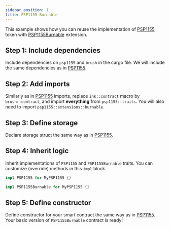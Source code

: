 ```yaml
---
sidebar_position: 1
title: PSP1155 Burnable
---
```


This example shows how you can reuse the implementation of [PSP1155](https://github.com/Supercolony-net/openbrush-contracts/tree/main/contracts/token/psp1155) token with [PSP1155Burnable](https://github.com/Supercolony-net/openbrush-contracts/tree/main/contracts/token/psp1155/src/extensions/burnable.rs) extension.

## Step 1: Include dependencies

Include dependencies on `psp1155` and `brush` in the cargo file. We will include the same dependencies as in [PSP1155](/smart-contracts/PSP1155/psp1155).

## Step 2: Add imports

Similarly as in [PSP1155](/smart-contracts/PSP1155/psp1155) imports, replace `ink::contract` macro by `brush::contract`, and import **everything** from `psp1155::traits`. You will also need to import `psp1155::extensions::burnable`.

## Step 3: Define storage

Declare storage struct the same way as in [PSP1155](/smart-contracts/PSP1155/psp1155).

## Step 4: Inherit logic

Inherit implementations of `PSP1155` and `PSP1155Burnable` traits. You can customize (override) methods in this `impl` block.

```rust
impl PSP1155 for MyPSP1155 {}

impl PSP1155Burnable for MyPSP1155 {}
```

## Step 5: Define constructor

Define constructor for your smart contract the same way as in [PSP1155](/smart-contracts/PSP1155/psp1155). Your basic version of `PSP1155Burnable` contract is ready!
